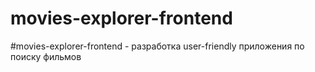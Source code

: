 # movies-explorer-frontend
#movies-explorer-frontend - разработка user-friendly приложения по поиску фильмов 
